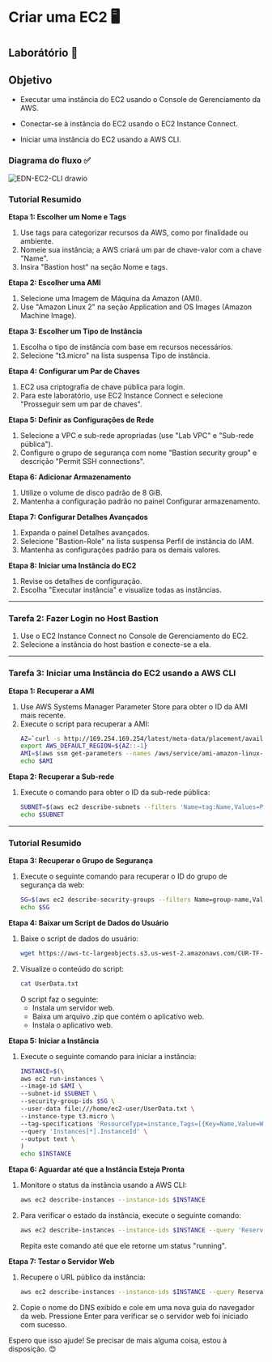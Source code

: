 # Criar uma EC2 🖥️

## Laborátório 🥼

## Objetivo

- Executar uma instância do EC2 usando o Console de Gerenciamento da AWS.

- Conectar-se à instância do EC2 usando o EC2 Instance Connect.

- Iniciar uma instância do EC2 usando a AWS CLI.

### Diagrama do fluxo ✅

![EDN-EC2-CLI drawio](https://github.com/user-attachments/assets/d5f44b3f-e111-4773-a76c-2ab03deadd50)




### Tutorial Resumido

**Etapa 1: Escolher um Nome e Tags**
1. Use tags para categorizar recursos da AWS, como por finalidade ou ambiente.
2. Nomeie sua instância; a AWS criará um par de chave-valor com a chave "Name".
3. Insira "Bastion host" na seção Nome e tags.

**Etapa 2: Escolher uma AMI**
1. Selecione uma Imagem de Máquina da Amazon (AMI).
2. Use "Amazon Linux 2" na seção Application and OS Images (Amazon Machine Image).

**Etapa 3: Escolher um Tipo de Instância**
1. Escolha o tipo de instância com base em recursos necessários.
2. Selecione "t3.micro" na lista suspensa Tipo de instância.

**Etapa 4: Configurar um Par de Chaves**
1. EC2 usa criptografia de chave pública para login.
2. Para este laboratório, use EC2 Instance Connect e selecione "Prosseguir sem um par de chaves".

**Etapa 5: Definir as Configurações de Rede**
1. Selecione a VPC e sub-rede apropriadas (use "Lab VPC" e "Sub-rede pública").
2. Configure o grupo de segurança com nome "Bastion security group" e descrição "Permit SSH connections".

**Etapa 6: Adicionar Armazenamento**
1. Utilize o volume de disco padrão de 8 GiB.
2. Mantenha a configuração padrão no painel Configurar armazenamento.

**Etapa 7: Configurar Detalhes Avançados**
1. Expanda o painel Detalhes avançados.
2. Selecione "Bastion-Role" na lista suspensa Perfil de instância do IAM.
3. Mantenha as configurações padrão para os demais valores.

**Etapa 8: Iniciar uma Instância do EC2**
1. Revise os detalhes de configuração.
2. Escolha "Executar instância" e visualize todas as instâncias.

---

### Tarefa 2: Fazer Login no Host Bastion
1. Use o EC2 Instance Connect no Console de Gerenciamento do EC2.
2. Selecione a instância do host bastion e conecte-se a ela.

---

### Tarefa 3: Iniciar uma Instância do EC2 usando a AWS CLI

**Etapa 1: Recuperar a AMI**
1. Use AWS Systems Manager Parameter Store para obter o ID da AMI mais recente.
2. Execute o script para recuperar a AMI:
   ```bash
   AZ=`curl -s http://169.254.169.254/latest/meta-data/placement/availability-zone`
   export AWS_DEFAULT_REGION=${AZ::-1}
   AMI=$(aws ssm get-parameters --names /aws/service/ami-amazon-linux-latest/amzn2-ami-hvm-x86_64-gp2 --query 'Parameters[0].[Value]' --output text)
   echo $AMI
   ```

**Etapa 2: Recuperar a Sub-rede**
1. Execute o comando para obter o ID da sub-rede pública:
   ```bash
   SUBNET=$(aws ec2 describe-subnets --filters 'Name=tag:Name,Values=Public Subnet' --query Subnets[].SubnetId --output text)
   echo $SUBNET
   ```

---

### Tutorial Resumido

**Etapa 3: Recuperar o Grupo de Segurança**
1. Execute o seguinte comando para recuperar o ID do grupo de segurança da web:
   ```bash
   SG=$(aws ec2 describe-security-groups --filters Name=group-name,Values=WebSecurityGroup --query SecurityGroups[].GroupId --output text)
   echo $SG
   ```

**Etapa 4: Baixar um Script de Dados do Usuário**
1. Baixe o script de dados do usuário:
   ```bash
   wget https://aws-tc-largeobjects.s3.us-west-2.amazonaws.com/CUR-TF-100-RSJAWS-1-23732/171-lab-JAWS-create-ec2/s3/UserData.txt
   ```
2. Visualize o conteúdo do script:
   ```bash
   cat UserData.txt
   ```
   O script faz o seguinte:
   - Instala um servidor web.
   - Baixa um arquivo .zip que contém o aplicativo web.
   - Instala o aplicativo web.

**Etapa 5: Iniciar a Instância**
1. Execute o seguinte comando para iniciar a instância:
   ```bash
   INSTANCE=$(\
   aws ec2 run-instances \
   --image-id $AMI \
   --subnet-id $SUBNET \
   --security-group-ids $SG \
   --user-data file:///home/ec2-user/UserData.txt \
   --instance-type t3.micro \
   --tag-specifications 'ResourceType=instance,Tags=[{Key=Name,Value=Web Server}]' \
   --query 'Instances[*].InstanceId' \
   --output text \
   )
   echo $INSTANCE
   ```

**Etapa 6: Aguardar até que a Instância Esteja Pronta**
1. Monitore o status da instância usando a AWS CLI:
   ```bash
   aws ec2 describe-instances --instance-ids $INSTANCE
   ```
2. Para verificar o estado da instância, execute o seguinte comando:
   ```bash
   aws ec2 describe-instances --instance-ids $INSTANCE --query 'Reservations[].Instances[].State.Name' --output text
   ```
   Repita este comando até que ele retorne um status "running".

**Etapa 7: Testar o Servidor Web**
1. Recupere o URL público da instância:
   ```bash
   aws ec2 describe-instances --instance-ids $INSTANCE --query Reservations[].Instances[].PublicDnsName --output text
   ```
2. Copie o nome do DNS exibido e cole em uma nova guia do navegador da web. Pressione Enter para verificar se o servidor web foi iniciado com sucesso.

Espero que isso ajude! Se precisar de mais alguma coisa, estou à disposição. 😊
